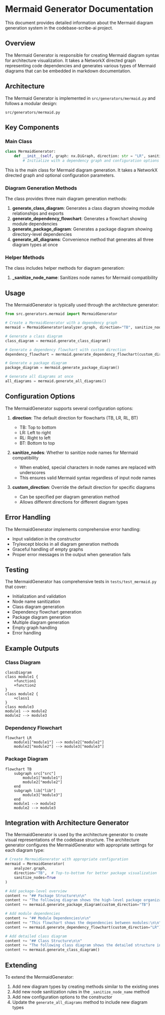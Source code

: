 # Mermaid Generator Documentation

This document provides detailed information about the Mermaid diagram generation system in the codebase-scribe-ai project.

## Overview

The Mermaid Generator is responsible for creating Mermaid diagram syntax for architecture visualization. It takes a NetworkX directed graph representing code dependencies and generates various types of Mermaid diagrams that can be embedded in markdown documentation.

## Architecture

The Mermaid Generator is implemented in `src/generators/mermaid.py` and follows a modular design:

```
src/generators/mermaid.py
```

## Key Components

### Main Class

```python
class MermaidGenerator:
    def __init__(self, graph: nx.DiGraph, direction: str = "LR", sanitize_nodes: bool = True):
        # Initialize with a dependency graph and configuration options
```

This is the main class for Mermaid diagram generation. It takes a NetworkX directed graph and optional configuration parameters.

### Diagram Generation Methods

The class provides three main diagram generation methods:

1. **generate_class_diagram**: Generates a class diagram showing module relationships and exports
2. **generate_dependency_flowchart**: Generates a flowchart showing module dependencies
3. **generate_package_diagram**: Generates a package diagram showing directory-level dependencies
4. **generate_all_diagrams**: Convenience method that generates all three diagram types at once

### Helper Methods

The class includes helper methods for diagram generation:

1. **_sanitize_node_name**: Sanitizes node names for Mermaid compatibility

## Usage

The MermaidGenerator is typically used through the architecture generator:

```python
from src.generators.mermaid import MermaidGenerator

# Create a MermaidGenerator with a dependency graph
mermaid = MermaidGenerator(analyzer.graph, direction="TB", sanitize_nodes=True)

# Generate a class diagram
class_diagram = mermaid.generate_class_diagram()

# Generate a dependency flowchart with custom direction
dependency_flowchart = mermaid.generate_dependency_flowchart(custom_direction="LR")

# Generate a package diagram
package_diagram = mermaid.generate_package_diagram()

# Generate all diagrams at once
all_diagrams = mermaid.generate_all_diagrams()
```

## Configuration Options

The MermaidGenerator supports several configuration options:

1. **direction**: The default direction for flowcharts (TB, LR, RL, BT)
   - TB: Top to bottom
   - LR: Left to right
   - RL: Right to left
   - BT: Bottom to top

2. **sanitize_nodes**: Whether to sanitize node names for Mermaid compatibility
   - When enabled, special characters in node names are replaced with underscores
   - This ensures valid Mermaid syntax regardless of input node names

3. **custom_direction**: Override the default direction for specific diagrams
   - Can be specified per diagram generation method
   - Allows different directions for different diagram types

## Error Handling

The MermaidGenerator implements comprehensive error handling:

- Input validation in the constructor
- Try/except blocks in all diagram generation methods
- Graceful handling of empty graphs
- Proper error messages in the output when generation fails

## Testing

The MermaidGenerator has comprehensive tests in `tests/test_mermaid.py` that cover:

- Initialization and validation
- Node name sanitization
- Class diagram generation
- Dependency flowchart generation
- Package diagram generation
- Multiple diagram generation
- Empty graph handling
- Error handling

## Example Outputs

### Class Diagram

```mermaid
classDiagram
class module1 {
    +function1
    +function2
}
class module2 {
    +class1
}
class module3
module1 --> module2
module2 --> module3
```

### Dependency Flowchart

```mermaid
flowchart LR
    module1["module1"] --> module2["module2"]
    module2["module2"] --> module3["module3"]
```

### Package Diagram

```mermaid
flowchart TB
    subgraph src["src"]
        module1["module1"]
        module2["module2"]
    end
    subgraph lib["lib"]
        module3["module3"]
    end
    module1 --> module2
    module2 --> module3
```

## Integration with Architecture Generator

The MermaidGenerator is used by the architecture generator to create visual representations of the codebase structure. The architecture generator configures the MermaidGenerator with appropriate settings for each diagram type:

```python
# Create MermaidGenerator with appropriate configuration
mermaid = MermaidGenerator(
    analyzer.graph,
    direction="TB",  # Top-to-bottom for better package visualization
    sanitize_nodes=True
)

# Add package-level overview
content += "## Package Structure\n\n"
content += "The following diagram shows the high-level package organization:\n\n"
content += mermaid.generate_package_diagram(custom_direction="TB")

# Add module dependencies
content += "## Module Dependencies\n\n"
content += "This flowchart shows the dependencies between modules:\n\n"
content += mermaid.generate_dependency_flowchart(custom_direction="LR")

# Add detailed class diagram
content += "## Class Structure\n\n"
content += "The following class diagram shows the detailed structure including exports:\n\n"
content += mermaid.generate_class_diagram()
```

## Extending

To extend the MermaidGenerator:

1. Add new diagram types by creating methods similar to the existing ones
2. Add new node sanitization rules in the `_sanitize_node_name` method
3. Add new configuration options to the constructor
4. Update the `generate_all_diagrams` method to include new diagram types